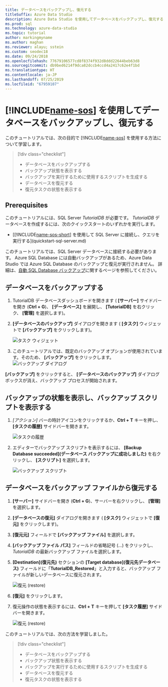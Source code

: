 ```yaml
---
title: データベースをバックアップし、復元する
titleSuffix: Azure Data Studio
description: Azure Data Studio を使用してデータベースをバックアップし、復元する方法について説明します。
ms.prod: sql
ms.technology: azure-data-studio
ms.topic: tutorial
author: markingmyname
ms.author: maghan
ms.reviewer: alayu; sstein
ms.custom: seodec18
ms.date: 09/24/2018
ms.openlocfilehash: 77679106577cd8f8374f932d8ddd22644beb63d8
ms.sourcegitcommit: db9bed6214f9dca82dccb4ccd4a2417c62e4f1bd
ms.translationtype: HT
ms.contentlocale: ja-JP
ms.lasthandoff: 07/25/2019
ms.locfileid: "67959107"
---
```

# <a name="backup-and-restore-databases-using-includename-sosincludesname-sos-shortmd"></a>[!INCLUDE[name-sos](../includes/name-sos-short.md)] を使用してデータベースをバックアップし、復元する

このチュートリアルでは、次の目的で [!INCLUDE[name-sos](../includes/name-sos-short.md)] を使用する方法について学習します。
> [!div class="checklist"]
> * データベースをバックアップする 
> * バックアップ状態を表示する
> * バックアップを実行するために使用するスクリプトを生成する
> * データベースを復元する
> * 復元タスクの状態を表示する

## <a name="prerequisites"></a>Prerequisites

このチュートリアルには、SQL Server *TutorialDB* が必要です。 *TutorialDB* データベースを作成するには、次のクイックスタートのいずれかを実行します。

- [[!INCLUDE[name-sos-short](../includes/name-sos-short.md)] を使用して SQL Server に接続し、クエリを実行する](quickstart-sql-server.md)

このチュートリアルでは、SQL Server データベースに接続する必要があります。 Azure SQL Database には自動バックアップがあるため、Azure Data Studio では Azure SQL Database のバックアップと復元が実行されません。 詳細は、[自動 SQL Database バックアップ](https://docs.microsoft.com/azure/sql-database/sql-database-automated-backups)に関するページを参照してください。

## <a name="backup-a-database"></a>データベースをバックアップする

1. TutorialDB データベースダッシュボードを開きます ( **[サーバー]** サイドバーを開き (**Ctrl + G**)、 **[データベース]** を展開し、 **[TutorialDB]** を右クリック、 **[管理]** を選択します)。

2. **[データベースのバックアップ]** ダイアログを開きます ( **[タスク]** ウィジェットで **[バックアップ]** をクリックします)。

   ![タスク ウィジェット](./media/tutorial-backup-restore-sql-server/tasks.png)

3. このチュートリアルでは、既定のバックアップ オプションが使用されています。そのため、 **[バックアップ]** をクリックします。
   ![バックアップ ダイアログ](./media/tutorial-backup-restore-sql-server/backup-dialog.png)

**[バックアップ]** をクリックすると、 **[データベースのバックアップ]** ダイアログボックスが消え、バックアップ プロセスが開始されます。

## <a name="view-the-backup-status-and-view-the-backup-script"></a>バックアップの状態を表示し、バックアップ スクリプトを表示する

1. *[アクション]* バーの時計アイコンをクリックするか、**Ctrl + T** キーを押し、 **[タスクの履歴]** サイドバーを開きます。

   ![タスクの履歴](./media/tutorial-backup-restore-sql-server/task-history.png)

2. エディターでバックアップ スクリプトを表示するには、 **[Backup Database succeeded]\(データベース バックアップに成功しました\)** を右クリックし、 **[スクリプト]** を選択します。

   ![バックアップ スクリプト](./media/tutorial-backup-restore-sql-server/task-script.png) 

## <a name="restore-a-database-from-a-backup-file"></a>データベースをバックアップ ファイルから復元する


1. **[サーバー]** サイドバーを開き (**Ctrl + G**)、サーバーを右クリックし、 **[管理]** を選択します。 

2. **[データベースの復元]** ダイアログを開きます ( **[タスク]** ウィジェットで **[復元]** をクリックします)。

2. **[復元元]** フィールドで **[バックアップ ファイル]** を選択します。 

3. **[バックアップ ファイル パス]** フィールドの省略記号 (...) をクリックし、*TutorialDB* の最新バックアップ ファイルを選択します。

3. **[Destination]\(復元先\)** セクションの **[Target database]\(復元先データベース\)** フィールドに「**TutorialDB_Restored**」と入力すると、バックアップ ファイルが新しいデータベースに復元されます。

   ![復元 (restore)](./media/tutorial-backup-restore-sql-server/restore.png)

4. **[復元]** をクリックします。

5. 復元操作の状態を表示するには、**Ctrl + T** キーを押して **[タスク履歴]** サイドバーを開きます。

   ![復元 (restore)](./media/tutorial-backup-restore-sql-server/task-history-restore.png)


このチュートリアルでは、次の方法を学習しました。
> [!div class="checklist"]
> * データベースをバックアップする 
> * バックアップ状態を表示する
> * バックアップを実行するために使用するスクリプトを生成する
> * データベースを復元する
> * 復元タスクの状態を表示する


